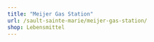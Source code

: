 ```yaml
---
title: "Meijer Gas Station"
url: /sault-sainte-marie/meijer-gas-station/
shop: Lebensmittel
---
```

